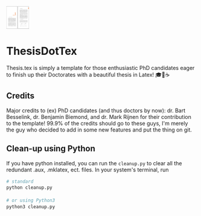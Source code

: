 <img src="/img/sample.png" height="60" width="60" >

# ThesisDotTex
Thesis.tex is simply a template for those enthusiastic PhD candidates eager to finish up their Doctorates with a beautiful thesis in Latex! 🎓📑☕

## Credits
Major credits to (ex) PhD candidates (and thus doctors by now): dr. Bart Besselink, dr. Benjamin Biemond, and dr. Mark Rijnen for their contribution to the template! 99.9% of the credits should go to these guys, I'm merely the guy who decided to add in some new features and put the thing on git.

## Clean-up using Python
If you have python installed, you can run the `cleanup.py` to clear all the redundant .aux, .mklatex, ect. files. In your system's terminal, run

```python
# standard
python cleanup.py

# or using Python3
python3 cleanup.py
```
